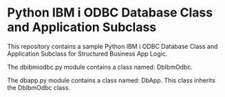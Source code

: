 # Python IBM i ODBC Database Class and Application Subclass
This repository contains a sample Python IBM i ODBC Database Class and Application Subclass for Structured Business App Logic.

The dbibmiodbc.py module contains a class named: DbIbmOdbc.    
  
The dbapp.py module contains a class named: DbApp. This class inherits the DbIbmOdbc class. 




